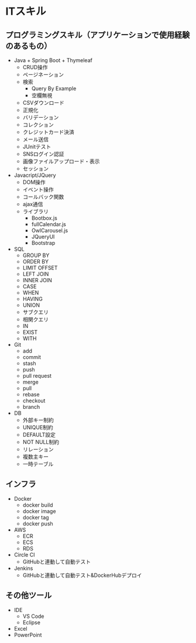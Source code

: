 # ITスキル

## プログラミングスキル（アプリケーションで使用経験のあるもの）
- Java + Spring Boot + Thymeleaf
  - CRUD操作
  - ページネーション
  - 検索
    - Query By Example
    - 空欄無視
  - CSVダウンロード
  - 正規化
  - バリデーション
  - コレクション
  - クレジットカード決済
  - メール送信
  - JUnitテスト
  - SNSログイン認証
  - 画像ファイルアップロード・表示
  - セッション
- Javacript/JQuery
  - DOM操作
  - イベント操作
  - コールバック関数
  - ajax通信
  - ライブラリ
    - Bootbox.js
    - fullCalendar.js
    - OwlCarousel.js
    - JQueryUI
    - Bootstrap
- SQL
  - GROUP BY
  - ORDER BY
  - LIMIT OFFSET
  - LEFT JOIN
  - INNER JOIN
  - CASE
  - WHEN
  - HAVING
  - UNION
  - サブクエリ
  - 相関クエリ
  - IN
  - EXIST
  - WITH
- Git
  - add
  - commit
  - stash
  - push
  - pull request
  - merge
  - pull
  - rebase
  - checkout
  - branch
- DB
  - 外部キー制約
  - UNIQUE制約
  - DEFAULT設定
  - NOT NULL制約
  - リレーション
  - 複数主キー
  - 一時テーブル

## インフラ
- Docker
  - docker build
  - docker image
  - docker tag
  - docker push
- AWS
  - ECR
  - ECS
  - RDS
- Circle CI
  - GitHubと連動して自動テスト
- Jenkins
  - GitHubと連動して自動テスト&DockerHubデプロイ

## その他ツール
- IDE
  - VS Code
  - Eclipse
- Excel
- PowerPoint
